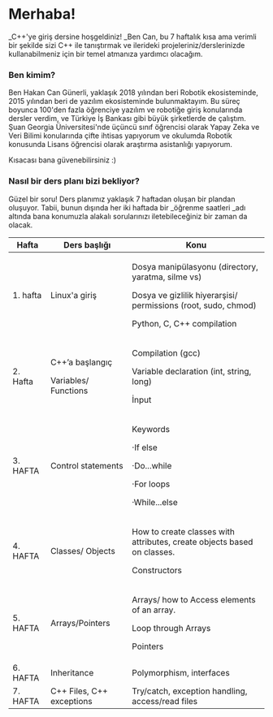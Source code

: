 # Merhaba!

_C++'ye giriş dersine hoşgeldiniz!  _Ben Can, bu 7 haftalık kısa ama verimli bir şekilde sizi C++ ile tanıştırmak ve ilerideki projeleriniz/derslerinizde kullanabilmeniz için bir temel atmanıza yardımcı olacağım.

### Ben kimim?&#x20;

Ben Hakan Can Günerli, yaklaşık 2018 yılından beri Robotik ekosisteminde, 2015 yılından beri de yazılım ekosisteminde bulunmaktayım. Bu süreç boyunca 100'den fazla öğrenciye yazılım ve robotiğe giriş konularında dersler verdim,  ve Türkiye İş Bankası gibi büyük şirketlerde de çalıştım. Şuan Georgia Üniversitesi'nde üçüncü sınıf öğrencisi olarak Yapay Zeka ve Veri Bilimi konularında çifte ihtisas yapıyorum ve okulumda Robotik konusunda Lisans öğrencisi olarak araştırma asistanlığı yapıyorum.

Kısacası bana güvenebilirsiniz :)

### Nasıl bir ders planı bizi bekliyor?&#x20;

Güzel bir soru! Ders planımız yaklaşık 7 haftadan oluşan bir plandan oluşuyor. Tabii, bunun dışında her iki haftada bir _öğrenme saatleri _adı altında bana konumuzla alakalı sorularınızı iletebileceğiniz bir zaman da olacak.

|  Hafta     | Ders başlığı                                      | Konu                                                                                                                                                            |
| ---------- | ------------------------------------------------- | --------------------------------------------------------------------------------------------------------------------------------------------------------------- |
| 1.   hafta | Linux'a giriş                                     | <p>Dosya manipülasyonu (directory, yaratma, silme vs)</p><p>Dosya ve gizlilik hiyerarşisi/ permissions (root, sudo, chmod)</p><p>Python, C, C++ compilation</p> |
| 2.   Hafta | <p>C++’a başlangıç</p><p>Variables/ Functions</p> | <p>Compilation (gcc)</p><p>Variable declaration (int, string, long)</p><p>İnput</p>                                                                             |
| 3.   HAFTA | Control statements                                | <p>Keywords</p><p>·If else</p><p>·Do...while</p><p>·For loops</p><p>·While...else</p>                                                                           |
| 4.   HAFTA | Classes/ Objects                                  | <p>How to create classes with attributes, create objects based on classes.</p><p>Constructors</p>                                                               |
| 5.   HAFTA | Arrays/Pointers                                   | <p>Arrays/ how to Access elements of an array. </p><p>Loop through Arrays</p><p>Pointers</p>                                                                    |
| 6.   HAFTA | Inheritance                                       |  Polymorphism, interfaces                                                                                                                                       |
| 7.   HAFTA | C++ Files, C++ exceptions                         | Try/catch, exception handling, access/read files                                                                                                                |

